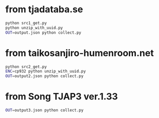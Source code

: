 # from tjadataba.se

```bash
python src1_get.py
python unzip_with_uuid.py
OUT=output.json python collect.py
```

# from taikosanjiro-humenroom.net

```bash
python src2_get.py
ENC=cp932 python unzip_with_uuid.py
OUT=output2.json python collect.py
```

# from Song TJAP3 ver.1.33

```bash
OUT=output3.json python collect.py
```
